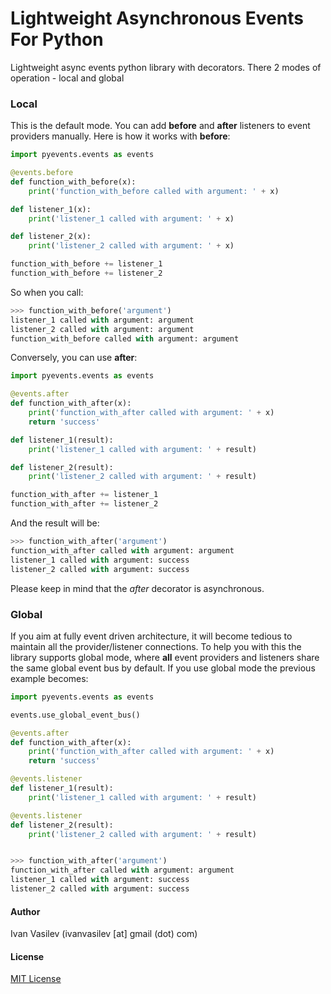# Lightweight Asynchronous Events For Python

Lightweight async events python library with decorators. There 2 modes of operation - local and global

### Local
This is the default mode. You can add **before** and **after** listeners to event providers manually. Here is how it works with **before**:

```python
import pyevents.events as events

@events.before
def function_with_before(x):
    print('function_with_before called with argument: ' + x)

def listener_1(x):
    print('listener_1 called with argument: ' + x)

def listener_2(x):
    print('listener_2 called with argument: ' + x)

function_with_before += listener_1
function_with_before += listener_2
```
So when you call:
```python 
>>> function_with_before('argument')
listener_1 called with argument: argument
listener_2 called with argument: argument
function_with_before called with argument: argument
```

Conversely, you can use **after**: 


```python 
import pyevents.events as events

@events.after
def function_with_after(x):
    print('function_with_after called with argument: ' + x)
    return 'success'

def listener_1(result):
    print('listener_1 called with argument: ' + result)

def listener_2(result):
    print('listener_2 called with argument: ' + result)

function_with_after += listener_1
function_with_after += listener_2
```

And the result will be:
```python 
>>> function_with_after('argument')
function_with_after called with argument: argument
listener_1 called with argument: success
listener_2 called with argument: success
```
Please keep in mind that the _after_ decorator is asynchronous.

### Global
If you aim at fully event driven architecture, it will become tedious to maintain all the provider/listener connections. To help you with this the library supports global mode, where **all** event providers and listeners share the same global event bus by default. If you use global mode the previous example becomes:

```python 
import pyevents.events as events

events.use_global_event_bus()

@events.after
def function_with_after(x):
    print('function_with_after called with argument: ' + x)
    return 'success'

@events.listener
def listener_1(result):
    print('listener_1 called with argument: ' + result)

@events.listener
def listener_2(result):
    print('listener_2 called with argument: ' + result)


>>> function_with_after('argument')
function_with_after called with argument: argument
listener_1 called with argument: success
listener_2 called with argument: success
```

#### Author
Ivan Vasilev (ivanvasilev [at] gmail (dot) com)

#### License
[MIT License](http://opensource.org/licenses/MIT)